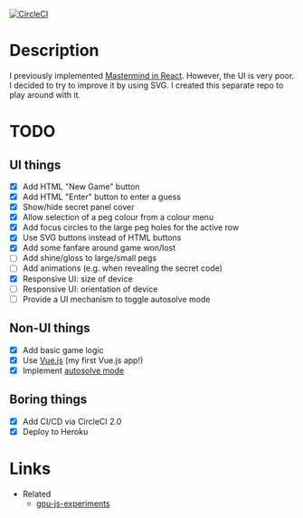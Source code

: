 [![CircleCI](https://circleci.com/gh/taylorjg/mastermind-svg-vue/tree/master.svg?style=svg)](https://circleci.com/gh/taylorjg/mastermind-svg-vue/tree/master)

# Description

I previously implemented [Mastermind in React](https://github.com/taylorjg/Mastermind).
However, the UI is very poor. I decided to try to improve it by using SVG.
I created this separate repo to play around with it.

# TODO

## UI things

* [x] Add HTML "New Game" button
* [x] Add HTML "Enter" button to enter a guess
* [x] Show/hide secret panel cover
* [x] Allow selection of a peg colour from a colour menu
* [x] Add focus circles to the large peg holes for the active row
* [x] Use SVG buttons instead of HTML buttons
* [x] Add some fanfare around game won/lost
* [ ] Add shine/gloss to large/small pegs
* [ ] Add animations (e.g. when revealing the secret code)
* [x] Responsive UI: size of device
* [ ] Responsive UI: orientation of device
* [ ] Provide a UI mechanism to toggle autosolve mode

## Non-UI things

* [x] Add basic game logic
* [x] Use [Vue.js](https://vuejs.org/) (my first Vue.js app!)
* [x] Implement [autosolve mode](https://mastermind-svg-vue.herokuapp.com/?autosolve)

## Boring things

* [x] Add CI/CD via CircleCI 2.0
* [x] Deploy to Heroku

# Links

* Related
  * [gpu-js-experiments](https://github.com/taylorjg/gpu-js-experiments)
